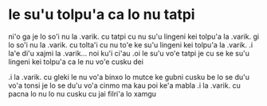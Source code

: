 # le su'u tolpu'a ca lo nu tatpi
ni'o ga je lo so'i nu la .varik. cu tatpi cu nu su'u lingeni kei tolpu'a la .varik. gi lo so'i nu la .varik. cu tolta'i cu nu to'e ke su'u lingeni kei tolpu'a la .varik.  .i la'e di'u xajmi la .varik... noi ku'i ci'au .oi le su'u vo'e tatpi je cu se ke su'u lingeni kei tolpu'a ca le nu vo'e cusku dei

.i la .varik. cu gleki le nu vo'a binxo lo mutce ke gubni cusku be lo se du'u vo'a tonsi je lo se du'u vo'a cinmo ma kau poi ke'a mabla  .i la .varik. cu pacna lo nu lo nu cusku cu jai filri'a lo xamgu
